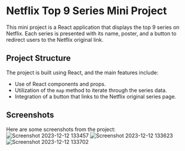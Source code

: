 # Netflix Top 9 Series Mini Project

This mini project is a React application that displays the top 9 series on Netflix. Each series is presented with its name, poster, and a button to redirect users to the Netflix original link.

## Project Structure

The project is built using React, and the main features include:

- Use of React components and props.
- Utilization of the `map` method to iterate through the series data.
- Integration of a button that links to the Netflix original series page.

## Screenshots

Here are some screenshots from the project:
![Screenshot 2023-12-12 133457](https://github.com/IntjarMansuri/Mini-Netflix-Project/assets/139264242/7c52adf4-0969-448c-a1ad-9a93682641d3)
![Screenshot 2023-12-12 133623](https://github.com/IntjarMansuri/Mini-Netflix-Project/assets/139264242/52753fa3-4572-4df9-9e62-176386a9a9e3)
![Screenshot 2023-12-12 133702](https://github.com/IntjarMansuri/Mini-Netflix-Project/assets/139264242/7c95bf63-e376-4625-bc2c-6eea3b1a168a)
